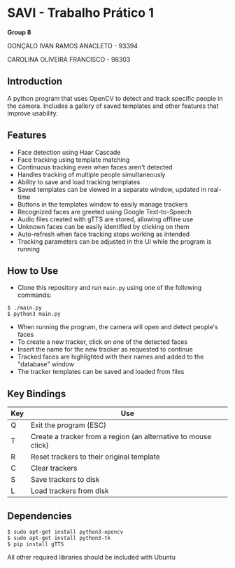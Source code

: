 # SAVI - Trabalho Prático 1


**Group 8**

GONÇALO IVAN RAMOS ANACLETO - 93394

CAROLINA OLIVEIRA FRANCISCO - 98303


## Introduction

A python program that uses OpenCV to detect and track specific people in the camera. Includes a gallery of saved templates and other features that improve usability.



## Features

- Face detection using Haar Cascade
- Face tracking using template matching
- Continuous tracking even when faces aren't detected
- Handles tracking of multiple people simultaneously
- Ability to save and load tracking templates
- Saved templates can be viewed in a separate window, updated in real-time
- Buttons in the templates window to easily manage trackers
- Recognized faces are greeted using Google Text-to-Speech
- Audio files created with gTTS are stored, allowing offline use
- Unknown faces can be easily identified by clicking on them
- Auto-refresh when face tracking stops working as intended
- Tracking parameters can be adjusted in the UI while the program is running



## How to Use

- Clone this repository and run `main.py` using one of the following commands:
```console
$ ./main.py
$ python3 main.py
```

- When running the program, the camera will open and detect people's faces
- To create a new tracker, click on one of the detected faces
- Insert the name for the new tracker as requested to continue
- Tracked faces are highlighted with their names and added to the "database" window
- The tracker templates can be saved and loaded from files



## Key Bindings

| Key | Use |
| - | - |
| Q | Exit the program (ESC) |
| T | Create a tracker from a region (an alternative to mouse click) |
| R | Reset trackers to their original template |
| C | Clear trackers |
| S | Save trackers to disk |
| L | Load trackers from disk |


## Dependencies

```console
$ sudo apt-get install python3-opencv
$ sudo apt-get install python3-tk
$ pip install gTTS
```

All other required libraries should be included with Ubuntu
